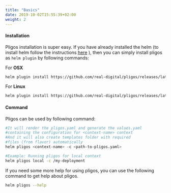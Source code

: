 ```yaml
---
title: "Basics"
date: 2019-10-02T15:55:39+02:00
weight: 2
---
```


#### Installation

Pligos installation is super easy. If you have already installed the helm (to install helm follow the instructions [here](https://helm.sh/docs/using_helm/#installing-helm) ), then you can simply install pligos as `helm plugin` by following commands:

For **OSX**
```bash
helm plugin install https://github.com/real-digital/pligos/releases/latest/download/darwin_amd64_pligos.tar.gz
```

For **Linux**
```bash
helm plugin install https://github.com/real-digital/pligos/releases/latest/download/linux_amd64_pligos.tar.gz
```

#### Command

Pligos can be used by following command:

```bash
#It will render the pligos.yaml and generate the values.yaml
#containing the configuration for <context-name> context
#And it will also create templates folder with required
#files (from flavor) automatically
helm pligos <context-name> -c <path-to-pligos.yaml>

#Example: Running pligos for local context
helm pligos local -c /my-deployment

```

If you need some more help for using pligos, you can use the following command to get help about pligos. 

```bash
helm pligos --help
```